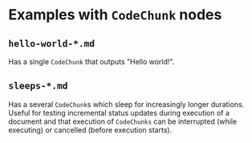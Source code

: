 # Examples with `CodeChunk` nodes

## `hello-world-*.md`

Has a single `CodeChunk` that outputs "Hello world!".

## `sleeps-*.md`

Has a several `CodeChunk`s which sleep for increasingly longer durations. Useful for testing incremental status updates during execution of a document and that execution of `CodeChunks` can be interrupted (while executing) or cancelled (before execution starts).
